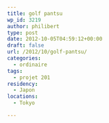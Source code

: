 ```yaml
---
title: golf pantsu
wp_id: 3219
author: philibert
type: post
date: 2012-10-05T04:59:12+00:00
draft: false
url: /2012/10/golf-pantsu/
categories:
  - ordinaire
tags:
  - projet 201
residency:
  - Japon
locations:
  - Tokyo

---
```

<div class="gallery-container">
  <div class="gallery">
    <figure class="image-frame landscape"> <img src="/uploads/2012/10/IMG_7553-650x487.jpg" alt="" /> </figure> <figure class="image-frame landscape"> <img src="/uploads/2012/10/IMG_7554-650x487.jpg" alt="" /> </figure>
  </div>
</div>